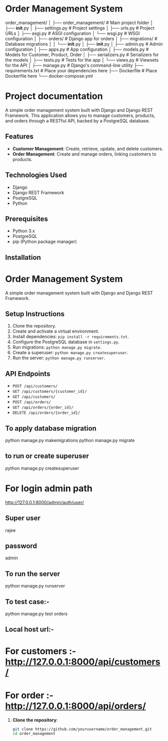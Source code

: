 # Order Management System
order_management/
│
├── order_management/           # Main project folder
│   ├── __init__.py
│   ├── settings.py             # Project settings
│   ├── urls.py                 # Project URLs
│   ├── asgi.py                 # ASGI configuration
│   └── wsgi.py                 # WSGI configuration
│
├── orders/                     # Django app for orders
│   ├── migrations/             # Database migrations
│   │   └── __init__.py
│   ├── __init__.py
│   ├── admin.py                # Admin configuration
│   ├── apps.py                 # App configuration
│   ├── models.py               # Models for Customer, Product, Order
│   ├── serializers.py          # Serializers for the models
│   ├── tests.py                # Tests for the app
│   └── views.py                # Viewsets for the API
│
├── manage.py                   # Django's command-line utility
├── requirements.txt        # Place your dependencies here
├── Dockerfile              # Place Dockerfile here
└── docker-compose.yml 
# Project documentation
A simple order management system built with Django and Django REST Framework. This application allows you to manage customers, products, and orders through a RESTful API, backed by a PostgreSQL database.

## Features

- **Customer Management**: Create, retrieve, update, and delete customers.
- **Order Management**: Create and manage orders, linking customers to products.

## Technologies Used
- Django
- Django REST Framework
- PostgreSQL
- Python

## Prerequisites
- Python 3.x
- PostgreSQL
- pip (Python package manager)

## Installation

# Order Management System

A simple order management system built with Django and Django REST Framework. 

## Setup Instructions

1. Clone the repository.
2. Create and activate a virtual environment.
3. Install dependencies: `pip install -r requirements.txt`.
4. Configure the PostgreSQL database in `settings.py`.
5. Run migrations: `python manage.py migrate`.
6. Create a superuser: `python manage.py createsuperuser`.
7. Run the server: `python manage.py runserver`.

## API Endpoints

- `POST /api/customers/`
- `GET /api/customers/{customer_id}/`
- `GET /api/customers/`
- `POST /api/orders/`
- `GET /api/orders/{order_id}/`
- `DELETE /api/orders/{order_id}/`

## To apply database migration
python manage.py makemigrations
python manage.py migrate

## to run or create superuser
python manage.py createsuperuser

# For login admin path
http://127.0.0.1:8000/admin/auth/user/
## Super user 
rajee 
## password
admin

## To run the server
python manage.py runserver

## To test case:-
python manage.py test orders

## Local host url:-
# For customers :- http://127.0.0.1:8000/api/customers/
# For order :- http://127.0.0.1:8000/api/orders/

1. **Clone the repository**:

   ```bash
   git clone https://github.com/yourusername/order_management.git
   cd order_management

